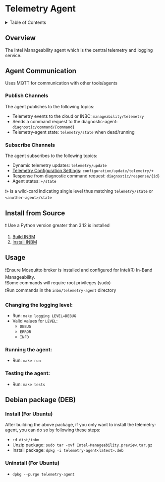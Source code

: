 # Telemetry Agent

<details>
<summary>Table of Contents</summary>

- [Overview](#overview)
- [Agent Communication](#agent-communication)
    - [Publish Channels](#publish-channels)
    - [Subscribe Channels](#subscribe-channels)
- [Install from Source](#install-from-source)
- [Usage](#usage)
  - [Changing the logging level](#changing-the-logging-level)
  - [Running the agent](#running-the-agent)
  - [Testing the agent](#testing-the-agent)
- [Debian package (DEB)](#debian-package-deb)
</details>

## Overview

The Intel Manageability agent which is the central telemetry and logging service.

## Agent Communication 

Uses MQTT for communication with other tools/agents

### Publish Channels
The agent publishes to the following topics:
  - Telemetry events to the cloud or INBC: `manageability/telemetry`
  - Sends a command request to the diagnostic-agent: `diagnostic/command/{command}`
  - Telemetry-agent state: `telemetry/state` when dead/running

### Subscribe Channels
The agent subscribes to the following topics:
  - Dynamic telemetry updates: `telemetry/update`
  - [Telemetry Configuration Settings](#../../docs/Configuration%20Parameters.md#telemetry): `configuration/update/telemetry/+`
  - Response from diagnostic command request: `diagnostic/response/{id}`
  - Agent states: `+/state`
 
❗`+` is a wild-card indicating single level thus matching `telemetry/state` or `<another-agent>/state`

## Install from Source
❗ Use a Python version greater than 3.12 is installed

1. [Build INBM](#../../README.md#build-instructions)
2. [Install INBM](#../../docs/In-Band%20Manageability%20Installation%20Guide%20Ubuntu.md)

## Usage

❗Ensure Mosquitto broker is installed and configured for Intel(R) In-Band Manageability.  
❗Some commands will require root privileges (sudo)  
❗Run commands in the `inbm/telemetry-agent` directory

### Changing the logging level:

- Run: `make logging LEVEL=DEBUG`
- Valid values for `LEVEL`:
  - `DEBUG`
  - `ERROR`
  - `INFO`

### Running the agent:

- Run: `make run`

### Testing the agent:

- Run: `make tests`

## Debian package (DEB)

### Install (For Ubuntu)
After building the above package, if you only want to install the telemetry-agent, you can do so by following these steps:
- `cd dist/inbm`
- Unzip package: `sudo tar -xvf Intel-Manageability.preview.tar.gz`
- Install package: `dpkg -i telemetry-agent<latest>.deb`

### Uninstall (For Ubuntu)
- `dpkg --purge telemetry-agent`
